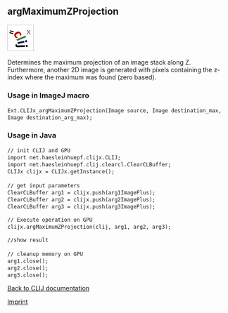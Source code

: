 ## argMaximumZProjection
![Image](images/mini_clijx_logo.png)

Determines the maximum projection of an image stack along Z.
Furthermore, another 2D image is generated with pixels containing the z-index where the maximum was found (zero based).

### Usage in ImageJ macro
```
Ext.CLIJx_argMaximumZProjection(Image source, Image destination_max, Image destination_arg_max);
```


### Usage in Java
```
// init CLIJ and GPU
import net.haesleinhuepf.clijx.CLIJ;
import net.haesleinhuepf.clij.clearcl.ClearCLBuffer;
CLIJx clijx = CLIJx.getInstance();

// get input parameters
ClearCLBuffer arg1 = clijx.push(arg1ImagePlus);
ClearCLBuffer arg2 = clijx.push(arg2ImagePlus);
ClearCLBuffer arg3 = clijx.push(arg3ImagePlus);
```

```
// Execute operation on GPU
clijx.argMaximumZProjection(clij, arg1, arg2, arg3);
```

```
//show result

// cleanup memory on GPU
arg1.close();
arg2.close();
arg3.close();
```


[Back to CLIJ documentation](https://clij.github.io/)

[Imprint](https://clij.github.io/imprint)
